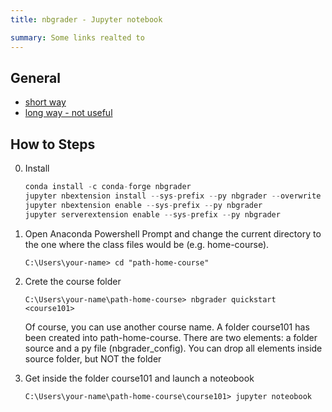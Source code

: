 ```yaml
---
title: nbgrader - Jupyter notebook

summary: Some links realted to
---
```


## General

- [short way](https://www.osc.edu/resources/getting_started/classroom_project_resource_guide/using_nbgrader_for_classroom)
- [long way - not useful](https://nbgrader.readthedocs.io/en/stable/index.html)

## How to  Steps

0. Install 

    ```python
    conda install -c conda-forge nbgrader
    jupyter nbextension install --sys-prefix --py nbgrader --overwrite
    jupyter nbextension enable --sys-prefix --py nbgrader
    jupyter serverextension enable --sys-prefix --py nbgrader
    ```

1. Open Anaconda Powershell Prompt and change the current directory to the one where the class files would be (e.g. home-course).

    ```
    C:\Users\your-name> cd "path-home-course"
    ```

2. Crete the course folder

    ```
    C:\Users\your-name\path-home-course> nbgrader quickstart <course101>
    ```

    Of course, you can use another course name. A folder course101 has been created into path-home-course. There are two elements: a folder source and a py file (nbgrader_config). You can drop all elements inside source folder, but NOT the folder

3. Get inside the folder course101 and launch a noteobook

    ```
    C:\Users\your-name\path-home-course\course101> jupyter noteobook
    ```
